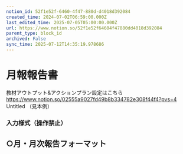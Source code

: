 ```yaml
---
notion_id: 52f1e52f-6460-4f47-880d-d4018d392084
created_time: 2024-07-02T06:59:00.000Z
last_edited_time: 2025-07-05T05:00:00.000Z
url: https://www.notion.so/52f1e52f64604f47880dd4018d392084
parent_type: block_id
archived: False
sync_time: 2025-07-12T14:35:19.978686
---
```


# 月報報告書

教材アウトプット&アクションプラン設定はこちら
https://www.notion.so/02555a9027fd49b8b334782e308f44f4?pvs=4
Untitled （見本例）
### 入力様式（操作禁止）
○月・月次報告フォーマット 
---